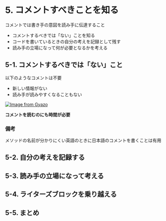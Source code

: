 # 5. コメントすべきことを知る

コメントでは書き手の意図を読み手に伝達すること

* コメントするべきでは「ない」ことを知る
* コードを書いているときの自分の考えを記録として残す
* 読み手の立場になって何が必要となるかを考える

## 5-1. コメントするべきでは「ない」こと

以下のようなコメントは不要

* 新しい情報がない
* 読み手が読みやすくなることもない

[![Image from Gyazo](https://i.gyazo.com/5e9a02aedb2ab19ca7aad9c431168b32.png)](https://gyazo.com/5e9a02aedb2ab19ca7aad9c431168b32)

**コメントを読むのにも時間が必要**

### 備考

メソッドの名前が分かりにくい英語のときに日本語のコメントを書くことは有用

## 5-2. 自分の考えを記録する

## 5-3. 読み手の立場になって考える

## 5-4. ライターズブロックを乗り越える

## 5-5. まとめ

